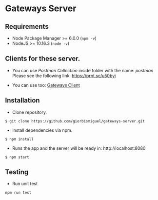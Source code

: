 # Gateways Server

## Requirements

- Node Package Manager >= 6.0.0 (`npm -v`)
- NodeJS >= 10.16.3 (`node -v`)

## Clients for these server.

- You can use *Postman Collection* inside folder with the name: *postman* <br />
  Please see the following link: https://prnt.sc/u50byj
  
- You can use too: [Gateways Client](https://github.com/giorbismiguel/gateways-client.git)

## Installation

- Clone repository.
```
$ git clone https://github.com/giorbismiguel/gateways-server.git
```

- Install dependencies via npm.
```
$ npm install
```

- Runs the app and the server will be ready in: http://localhost:8080
```
$ npm start
```

## Testing

- Run unit test
```
npm run test
```
